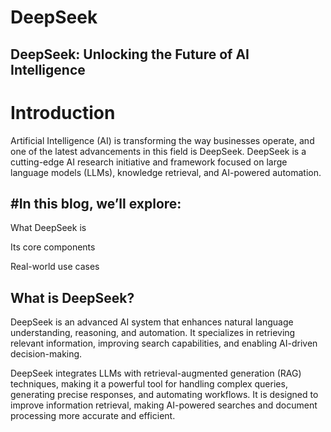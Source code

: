 # DeepSeek

## DeepSeek: Unlocking the Future of AI Intelligence

# Introduction

Artificial Intelligence (AI) is transforming the way businesses operate, and one of the latest advancements in this field is DeepSeek. DeepSeek is a cutting-edge AI research initiative and framework focused on large language models (LLMs), knowledge retrieval, and AI-powered automation.

## #In this blog, we’ll explore:

What DeepSeek is

Its core components

Real-world use cases

## What is DeepSeek?

DeepSeek is an advanced AI system that enhances natural language understanding, reasoning, and automation. It specializes in retrieving relevant information, improving search capabilities, and enabling AI-driven decision-making.

DeepSeek integrates LLMs with retrieval-augmented generation (RAG) techniques, making it a powerful tool for handling complex queries, generating precise responses, and automating workflows. It is designed to improve information retrieval, making AI-powered searches and document processing more accurate and efficient.
